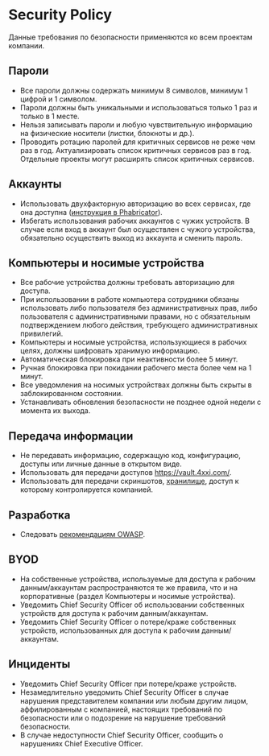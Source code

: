 # Security Policy

Данные требования по безопасности применяются ко всем проектам компании.

## Пароли

* Все пароли должны содержать минимум 8 символов, минимум 1 цифрой и 1 символом.
* Пароли должны быть уникальными и использоваться только 1 раз и только в 1 месте.
* Нельзя записывать пароли и любую чувствительную информацию на физические носители (листки, блокноты и др.).
* Проводить ротацию паролей для критичных сервисов не реже чем раз в год. Актуализировать список критичных сервисов раз в год. Отдельные проекты могут расширять список критичных сервисов.

## Аккаунты
* Использовать двухфакторную авторизацию во всех сервисах, где она доступна ([инструкция в Phabricator](https://phabricator.4xxi.com/w/administration/instructions/2fa/)).
* Избегать использования рабочих аккаунтов с чужих устройств. В случае если вход в аккаунт был осуществлен с чужого устройства, обязательно осуществить выход из аккаунта и сменить пароль.

## Компьютеры и носимые устройства

* Все рабочие устройства должны требовать авторизацию для доступа.
* При использовании в работе компьютера сотрудники обязаны использовать либо пользователя без административных прав, либо пользователя с административными правами, но с обязательным подтверждением любого действия, требующего административных привилегий.
* Компьютеры и носимые устройства, использующиеся в рабочих целях, должны шифровать хранимую информацию.
* Автоматическая блокировка при неактивности более 5 минут.
* Ручная блокировка при покидании рабочего места более чем на 1 минут.
* Все уведомления на носимых устройствах должны быть скрыты в заблокированном состоянии.
* Устанавливать обновления безопасности не позднее одной недели с момента их выхода.

## Передача информации

* Не передавать информацию, содержащую код, конфигурацию, доступы или личные данные в открытом виде.
* Использовать для передачи доступов https://vault.4xxi.com/.
* Использовать для передачи скриншотов, [хранилище](https://phabricator.4xxi.com/w/administration/instructions/amazon/), доступ к которому контролируется компанией.

## Разработка

* Следовать [рекомендациям OWASP](https://www.owasp.org/images/0/08/OWASP_SCP_Quick_Reference_Guide_v2.pdf).

## BYOD

* На собственные устройства, используемые для доступа к рабочим данным/аккаунтам распространяются те же правила, что и на корпоративные (раздел Компьютеры и носимые устройства).
* Уведомить Chief Security Officer об использовании собственных устройств для доступа к рабочим данным/аккаунтам.
* Уведомить Chief Security Officer о потере/краже собственных устройств, использованных для доступа к рабочим данным/аккаунтам.

## Инциденты

* Уведомить Chief Security Officer при потере/краже устройств.
* Незамедлительно уведомить Chief Security Officer в случае нарушения представителем компании или любым другим лицом, аффилированным с компанией, настоящих требований по безопасности или о подозрение на нарушение требований безопасности.
* В случае недоступности Chief Security Officer, сообщить о нарушениях Chief Executive Officer.
